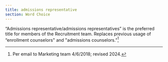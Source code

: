 ```yaml
---
title: admissions representative
section: Word Choice
---
```

“Admissions representative/admissions representatives” is the preferred title for members of the Recruitment team. Replaces previous usage of “enrollment counselors" and "admissions counselors.”[^29]

[^29]: Per email to Marketing team 4/6/2018; revised 2024.